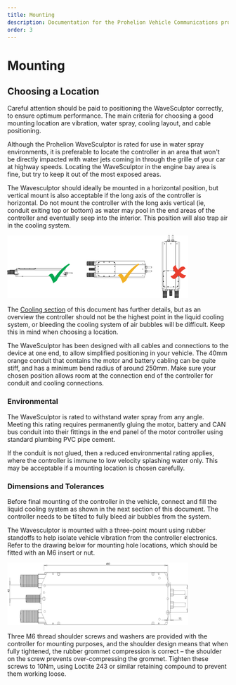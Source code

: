 ```yaml
---
title: Mounting
description: Documentation for the Prohelion Vehicle Communications protocol
order: 3
---
```


# Mounting

## Choosing a Location

Careful attention should be paid to positioning the WaveSculptor correctly, to ensure optimum performance.
The main criteria for choosing a good mounting location are vibration, water spray, cooling layout, and cable positioning.

Although the Prohelion WaveSculptor is rated for use in water spray environments, it is preferable to locate the controller in an area that won't be directly impacted with water jets coming in through the grille of your car at highway speeds.  Locating the WaveSculptor in the engine bay area is fine, but try to keep it out of the most exposed areas.

The Wavesculptor should ideally be mounted in a horizontal position, but vertical mount is also acceptable if the long axis of the controller is horizontal.  Do not mount the controller with the long axis vertical (ie, conduit exiting top or bottom) as water may pool in the end areas of the controller and eventually seep into the interior.  This position will also trap air in the cooling system.

![mounting illustration](images/mounting_axis.png)

The [Cooling section](Cooling.md) of this document has further details, but as an overview the controller should not be the highest point in the liquid cooling system, or bleeding the cooling system of air bubbles will be difficult.  Keep this in mind when choosing a location.

The WaveSculptor has been designed with all cables and connections to the device at one end, to allow simplified positioning in your vehicle.  The 40mm orange conduit that contains the motor and battery cabling can be quite stiff, and has a minimum bend radius of around 250mm.  Make sure your chosen position allows room at the connection end of the controller for conduit and cooling connections.

### Environmental

The WaveSculptor is rated to withstand water spray from any angle.  Meeting this rating requires permanently gluing the motor, battery and CAN bus conduit into their fittings in the end panel of the motor controller using standard plumbing PVC pipe cement.  

If the conduit is not glued, then a reduced environmental rating applies, where the controller is immune to low velocity splashing water only.  This may be acceptable if a mounting location is chosen carefully.

### Dimensions and Tolerances

Before final mounting of the controller in the vehicle, connect and fill the liquid cooling system as shown in the next section of this document.  The controller needs to be tilted to fully bleed air bubbles from the system.

The Wavesculptor is mounted with a three-point mount using rubber standoffs to help isolate vehicle vibration from the controller electronics.  Refer to the drawing below for mounting hole locations, which should be fitted with an M6 insert or nut.  

![WaveSculptor 200 Motor Controller](images/dimensions_and_tolerances.png)

Three M6 thread shoulder screws and washers are provided with the controller for mounting purposes, and the shoulder design means that when fully tightened, the rubber grommet compression is correct – the shoulder on the screw prevents over-compressing the grommet.  Tighten these screws to 10Nm, using Loctite 243 or similar retaining compound to prevent them working loose.



